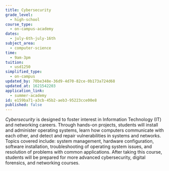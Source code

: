 ```yaml
---
title: Cybersecurity
grade_level:
  - high-school
course_type:
  - on-campus-academy
dates:
  - july-6th-july-16th
subject_area:
  - computer-science
time:
  - 9am-3pm
tuition:
  - usd1250
simplified_type:
  - on-campus
updated_by: 70be348e-36d9-4d70-82ce-0b173a724d68
updated_at: 1621542203
application_link:
  - summer-academy
id: e159ba71-a3cb-45b2-aeb3-95223cce00e8
published: false
---
```

<i>Cybersecurity</i> is designed to foster interest in Information Technology (IT) and networking careers. Through hands-on projects, students will install and administer operating systems, learn how computers communicate with each other, and detect and repair vulnerabilities in systems and networks. Topics covered include: system management, hardware configuration, software installation, troubleshooting of operating system issues, and resolution of problems with common applications. After taking this course, students will be prepared for more advanced cybersecurity, digital forensics, and networking courses.